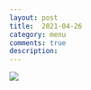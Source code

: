 ```yaml
---
layout: post
title:  2021-04-26
category: menu
comments: true
description: 
---
```


![]({{site.baseurl}}/assets/menu/{{page.title}}.png)
